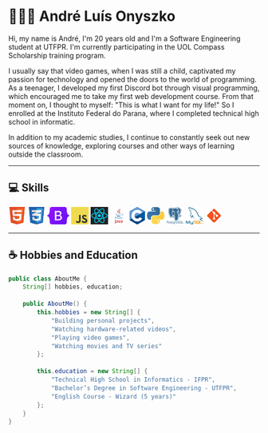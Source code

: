 <h1>👨🏻‍💻 André Luís Onyszko</h1>
<p>
Hi, my name is André, I'm 20 years old and I'm a Software Engineering student at UTFPR. I'm currently participating in the UOL Compass Scholarship training program.

I usually say that video games, when I was still a child, captivated my passion for technology and opened the doors to the world of programming. As a teenager, I developed my first Discord bot through visual programming, which encouraged me to take my first web development course. From that moment on, I thought to myself: "This is what I want for my life!" So I enrolled at the Instituto Federal do Parana, where I completed technical high school in informatic.

In addition to my academic studies, I continue to constantly seek out new sources of knowledge, exploring courses and other ways of learning outside the classroom.
</p>

---

<h2>💻 Skills </h2>
<p align="start">
    <img src="https://github.com/andreonyzko/andreonyzko/blob/main/img/html.png" height="35" />
    <img src="https://github.com/andreonyzko/andreonyzko/blob/main/img/css.png" height="35" />
    <img src="https://github.com/andreonyzko/andreonyzko/blob/main/img/bootstrap.png" height="35" />
    <img src="https://github.com/andreonyzko/andreonyzko/blob/main/img/javascript.png" height="35" />
    <img src="https://github.com/andreonyzko/andreonyzko/blob/main/img/react.png" height="35" />
    <img src="https://github.com/andreonyzko/andreonyzko/blob/main/img/java.png" height="35" />
    <img src="https://github.com/andreonyzko/andreonyzko/blob/main/img/c.png" height="35" />
    <img src="https://github.com/andreonyzko/andreonyzko/blob/main/img/python.png" height="35" />
    <img src="https://github.com/andreonyzko/andreonyzko/blob/main/img/postgree.png" height="35" />
    <img src="https://github.com/andreonyzko/andreonyzko/blob/main/img/my_sql.png" height="35" />
    <img src="https://github.com/andreonyzko/andreonyzko/blob/main/img/git.png" height="35">
</p>

---
<h2>☕ Hobbies and Education</h2>

```java
public class AboutMe {
    String[] hobbies, education;

    public AboutMe() {
        this.hobbies = new String[] {
            "Building personal projects",
            "Watching hardware-related videos",
            "Playing video games",
            "Watching movies and TV series"
        };

        this.education = new String[] {
            "Technical High School in Informatics - IFPR",
            "Bachelor’s Degree in Software Engineering - UTFPR",
            "English Course - Wizard (5 years)"
        };
    }
}
```
